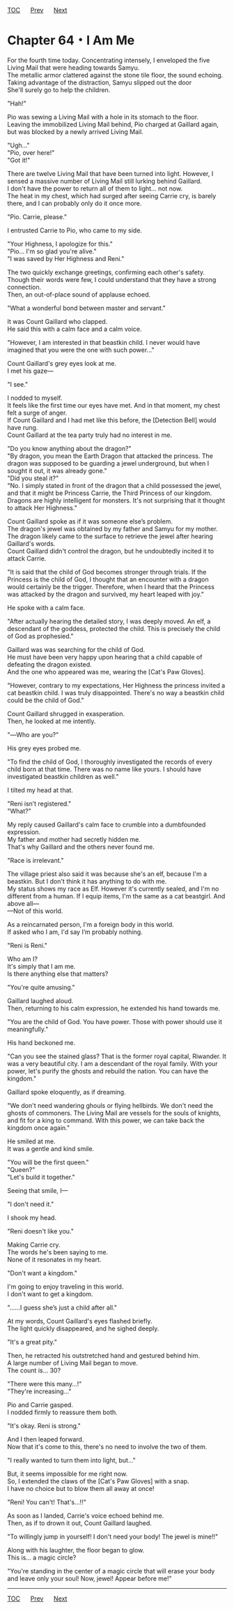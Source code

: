 [TOC](../readme.md)&nbsp;&nbsp;&nbsp;&nbsp;&nbsp;&nbsp;[Prev](Section_0063.md)&nbsp;&nbsp;&nbsp;&nbsp;&nbsp;&nbsp;[Next](Section_0065.md)



# Chapter 64・I Am Me

For the fourth time today. Concentrating intensely, I enveloped the five
Living Mail that were heading towards Samyu.  
The metallic armor clattered against the stone tile floor, the sound
echoing.  
Taking advantage of the distraction, Samyu slipped out the door  
She'll surely go to help the children.  
  
"Hah!"  
  
Pio was sewing a Living Mail with a hole in its stomach to the floor.  
Leaving the immobilized Living Mail behind, Pio charged at Gaillard
again, but was blocked by a newly arrived Living Mail.  
  
"Ugh…"  
"Pio, over here!"  
"Got it!"  
  
There are twelve Living Mail that have been turned into light. However,
I sensed a massive number of Living Mail still lurking behind
Gaillard.  
I don't have the power to return all of them to light… not now.  
The heat in my chest, which had surged after seeing Carrie cry, is
barely there, and I can probably only do it once more.  
  
"Pio. Carrie, please."  
  
I entrusted Carrie to Pio, who came to my side.  
  
"Your Highness, I apologize for this."  
"Pio… I'm so glad you're alive."  
"I was saved by Her Highness and Reni."  
  
The two quickly exchange greetings, confirming each other's safety.  
Though their words were few, I could understand that they have a strong
connection.  
Then, an out-of-place sound of applause echoed.  
  
"What a wonderful bond between master and servant."  
  
It was Count Gaillard who clapped.  
He said this with a calm face and a calm voice.  
  
"However, I am interested in that beastkin child. I never would have
imagined that you were the one with such power..."  
  
Count Gaillard's grey eyes look at me.  
I met his gaze—  
  
"I see."  
  
I nodded to myself.  
It feels like the first time our eyes have met. And in that moment, my
chest felt a surge of anger.  
If Count Gaillard and I had met like this before, the \[Detection Bell\]
would have rung.  
Count Gaillard at the tea party truly had no interest in me.  
  
"Do you know anything about the dragon?"  
"By dragon, you mean the Earth Dragon that attacked the princess. The
dragon was supposed to be guarding a jewel underground, but when I
sought it out, it was already gone."  
"Did you steal it?"  
"No. I simply stated in front of the dragon that a child possessed the
jewel, and that it might be Princess Carrie, the Third Princess of our
kingdom. Dragons are highly intelligent for monsters. It's not
surprising that it thought to attack Her Highness."  
  
Count Gaillard spoke as if it was someone else’s problem.  
The dragon's jewel was obtained by my father and Samyu for my mother.  
The dragon likely came to the surface to retrieve the jewel after
hearing Gaillard's words.  
Count Gaillard didn't control the dragon, but he undoubtedly incited it
to attack Carrie.  
  
"It is said that the child of God becomes stronger through trials. If
the Princess is the child of God, I thought that an encounter with a
dragon would certainly be the trigger. Therefore, when I heard that the
Princess was attacked by the dragon and survived, my heart leaped with
joy."  
  
He spoke with a calm face.  
  
"After actually hearing the detailed story, I was deeply moved. An elf,
a descendant of the goddess, protected the child. This is precisely the
child of God as prophesied."  
  
Gaillard was was searching for the child of God.  
He must have been very happy upon hearing that a child capable of
defeating the dragon existed.  
And the one who appeared was me, wearing the \[Cat's Paw Gloves\].  
  
"However, contrary to my expectations, Her Highness the princess invited
a cat beastkin child. I was truly disappointed. There's no way a
beastkin child could be the child of God."  
  
Count Gaillard shrugged in exasperation.  
Then, he looked at me intently.  
  
"―Who are you?"  
  
His grey eyes probed me.  
  
"To find the child of God, I thoroughly investigated the records of
every child born at that time. There was no name like yours. I should
have investigated beastkin children as well."  
  
I tilted my head at that.  
  
"Reni isn’t registered."  
"What?"  
  
My reply caused Gaillard's calm face to crumble into a dumbfounded
expression.  
My father and mother had secretly hidden me.  
That's why Gaillard and the others never found me.  
  
"Race is irrelevant."  
  
The village priest also said it was because she's an elf, because I'm a
beastkin. But I don't think it has anything to do with me.  
My status shows my race as Elf. However it's currently sealed, and I'm
no different from a human. If I equip items, I'm the same as a cat
beastgirl. And above all—  
—Not of this world.  
  
As a reincarnated person, I'm a foreign body in this world.  
If asked who I am, I'd say I’m probably nothing.  
  
"Reni is Reni."  
  
Who am I?  
It's simply that I am me.  
Is there anything else that matters?  
  
"You're quite amusing."  
  
Gaillard laughed aloud.  
Then, returning to his calm expression, he extended his hand towards
me.  
  
"You are the child of God. You have power. Those with power should use
it meaningfully."  
  
His hand beckoned me.  
  
"Can you see the stained glass? That is the former royal capital,
Riwander. It was a very beautiful city. I am a descendant of the royal
family. With your power, let's purify the ghosts and rebuild the nation.
You can have the kingdom."  
  
Gaillard spoke eloquently, as if dreaming.  
  
"We don't need wandering ghouls or flying hellbirds. We don't need the
ghosts of commoners. The Living Mail are vessels for the souls of
knights, and fit for a king to command. With this power, we can take
back the kingdom once again."  
  
He smiled at me.  
It was a gentle and kind smile.  
  
"You will be the first queen."  
"Queen?"  
"Let's build it together."  
  
Seeing that smile, I—  
  
"I don't need it."  
  
I shook my head.  
  
"Reni doesn't like you."  
  
Making Carrie cry.  
The words he's been saying to me.  
None of it resonates in my heart.  
  
"Don't want a kingdom."  
  
I'm going to enjoy traveling in this world.  
I don't want to get a kingdom.  
  
"……I guess she’s just a child after all."  
  
At my words, Count Gaillard's eyes flashed briefly.  
The light quickly disappeared, and he sighed deeply.  
  
"It's a great pity."  
  
Then, he retracted his outstretched hand and gestured behind him.  
A large number of Living Mail began to move.  
The count is… 30?  
  
"There were this many…!"  
"They're increasing…"  
  
Pio and Carrie gasped.  
I nodded firmly to reassure them both.  
  
"It's okay. Reni is strong."  
  
And I then leaped forward.  
Now that it's come to this, there's no need to involve the two of
them.  
  
"I really wanted to turn them into light, but…"  
  
But, it seems impossible for me right now.  
So, I extended the claws of the \[Cat's Paw Gloves\] with a snap.  
I have no choice but to blow them all away at once!  
  
"Reni! You can't! That's…!!"  
  
As soon as I landed, Carrie's voice echoed behind me.  
Then, as if to drown it out, Count Gaillard laughed.  
  
"To willingly jump in yourself! I don't need your body! The jewel is
mine!!"  
  
Along with his laughter, the floor began to glow.  
This is… a magic circle?  
  
"You're standing in the center of a magic circle that will erase your
body and leave only your soul! Now, jewel! Appear before me!"  
  
  
  


---
[TOC](../readme.md)&nbsp;&nbsp;&nbsp;&nbsp;&nbsp;&nbsp;[Prev](Section_0063.md)&nbsp;&nbsp;&nbsp;&nbsp;&nbsp;&nbsp;[Next](Section_0065.md)

